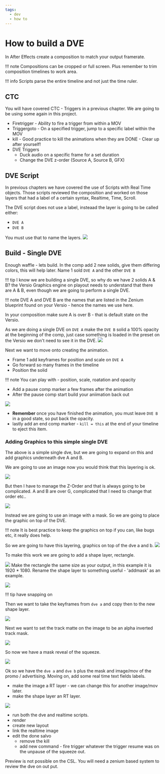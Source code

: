 ```yaml
---
tags:
  - dev
  - how to
---
```



<!--
Title : 2122916070_build_dve_howto

- Created : 2022-01-08 20:42
- Updated :
- Author : James Rivers
- Written against (version):
- Sources : Versio 4.6 System Operations
- Author Notes :
- Tags : [!versio_graphics_moc](../../!versio_graphics_moc.md)
-->

# How to build a DVE

In After Effects  create a composition to match your output framerate. 

!!! note
    Compositions can be cropped or full screen. Plus remember to trim composition timelines to work area. 

!!! info
    Scripts parse the entire timeline and not just the time ruler.

## CTC 
 You will have covered CTC - Triggers in a  previous chapter. We are going to be using some again in this project. 

 - Firetrigger - Ability to fire a trigger from within a MOV
 - Triggergoto - On a specified trigger, jump to a specific label within the MOV
 - kill -  Good practice to kill the animations when they are DONE - Clear up after yourself!
 - DVE Triggers 
	 - Duck audio on a specific frame for a set duration
	 - Change the DVE z-order (Source A, Source B, GFX)

## DVE Script

In previous chapters we have covered the use of Scripts with Real Time objects.  Those scripts reviewed the composition and worked on those layers that had a label of a certain syntax, Realtime, Time, Scroll.

The DVE script does not use a label, insteaad the layer is going to be called either:
- `DVE A`
- `DVE B`

You must use that to name the layers. 
![](attachments/Pasted%20image%2020220108213258.png)

## Build - Single DVE

Enough waffle - lets build.  In the comp add 2 new solids, give them differing colors, this will help later.  Name 1 sold `DVE A` and the other `DVE B`

!!! tip
    I know we are building a single DVE, so why do we have 2 solids A & B?  the Versio Graphics engine on playout needs to understand that there are A & B, even though we are going to perform a single DVE.  

!!! note
    DVE A and DVE B are the names that are listed in the Zenium blueprint found on your Versio - hence the names we use here.

In your composition make sure A is over B - that is default state on the Versio.

As we are doing a single DVE on `DVE A` make the `DVE B` solid a 100% opacity at the beginning of the comp, just case something is loaded in the preset on the Versio we don't need to see it in the DVE.
![](attachments/Pasted%20image%2020220108213407.png)

Next we want to move onto creating the animation. 

- Frame 1 add keyframes for position and scale on `DVE A`
- Go forward so many frames in the timeline
- Position the solid

!!! note
    You can play with - position, scale, roatation and opacity

- Add a pause comp marker a few frames after the animation
- After the pause comp start build your aniimation back out

![](attachments/2022-01-08%2021.39.05.gif)

- **Remember** once you have finished the animation, you must leave `DVE B` in a good state, so put back the opacity. 
- lastly add an end comp marker - `kill = this`  at the end of your timeline to eject this item. 

### Adding Graphics to this simple single DVE 
The above is a simple single dve, but we are going to expand on this and add graphics underneath dve A and B. 

We are going to use an image now you would think that this layering is ok.

![](attachments/Pasted%20image%2020220110113246.png)

But then I have to manage the Z-Order and that is always going to be complicated.  A and B are over G, complicated that I need to change that order etc.. 

![](attachments/Pasted%20image%2020220110113332.png)

Instead we are going to use an image with a mask.  So we are going to place the graphic on top of the DVE. 

!!! note
    It is best practice to keep the graphics on top if you can, like bugs etc, it really does help. 

So we are going to have this layering, graphics on top of the dve a and b. 
![](attachments/Pasted%20image%2020220110113552.png)

To make this work we are going to add a shape layer, rectangle. 

![](attachments/Pasted%20image%2020220110113728.png)
Make the rectangle the same size as your output, in this example it is 1920 * 1080.  Rename the shape layer to something useful - 'addmask' as an example. 

![](attachments/Pasted%20image%2020220110114517.png)

!!! tip
    have snapping on

Then we want to take the keyframes from `dve a` and copy then to the new shape layer. 

![](attachments/Pasted%20image%2020220110120753.png)

Next we want to set the track matte on the image to be an alpha inverted track mask. 

![](attachments/Pasted%20image%2020220110120955.png)

So now we have a mask reveal of the squeeze.  

![](attachments/2022-01-10%2012.10.16.gif)

Ok so we have the `dve a` and `dve b` plus the mask and image/mov of the promo / advertising.  Moving on, add some real time text fields labels. 

- make the image a RT layer - we can change this for another image/mov later. 
- make the shape layer an RT layer.

![](attachments/Pasted%20image%2020220110121717.png)

- run both the dve and realtime scripts.
- render
- create new layout
- link the realtime image
- edit the done salvo 
	- remove the kill 
	- add new command - fire trigger whatever the trigger resume was on the unpause of the squeeze out.  

Preview is not possible on the CSL. You will need a zenium based system to review the dve on out put. 

